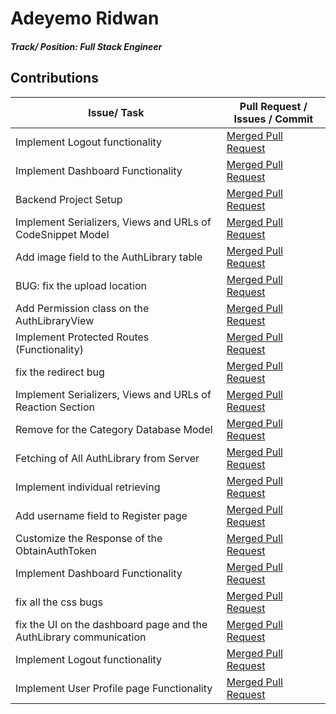 # Adeyemo Ridwan

##### Track/ Position: **Full Stack Engineer**

## Contributions

| Issue/ Task                                                | Pull Request / Issues / Commit                                                  |
| ---------------------------------------------------------- | ------------------------------------------------------------------------------- |
| Implement Logout functionality                             | [Merged Pull Request](https://github.com/zuri-training/AuthWiki_Team9/pull/140) |
| Implement Dashboard Functionality                          | [Merged Pull Request](https://github.com/zuri-training/AuthWiki_Team9/pull/124) |
| Backend Project Setup                                      | [Merged Pull Request](https://github.com/zuri-training/AuthWiki_Team9/pull/30)  |
| Implement Serializers, Views and URLs of CodeSnippet Model | [Merged Pull Request](https://github.com/zuri-training/AuthWiki_Team9/pull/79)  |
| Add image field to the AuthLibrary table                   | [Merged Pull Request](https://github.com/zuri-training/AuthWiki_Team9/pull/84)  |
| BUG: fix the upload location                               | [Merged Pull Request](https://github.com/zuri-training/AuthWiki_Team9/pull/85)  |
| Add Permission class on the AuthLibraryView                | [Merged Pull Request](https://github.com/zuri-training/AuthWiki_Team9/pull/95)  |
| Implement Protected Routes (Functionality)                 | [Merged Pull Request](https://github.com/zuri-training/AuthWiki_Team9/pull/108) |
| fix the redirect bug               | [Merged Pull Request](https://github.com/zuri-training/AuthWiki_Team9/pull/109) |
| Implement Serializers, Views and URLs of Reaction Section             | [Merged Pull Request](https://github.com/zuri-training/AuthWiki_Team9/pull/111) |
| Remove for the Category Database Model               | [Merged Pull Request](https://github.com/zuri-training/AuthWiki_Team9/pull/112) |
| Fetching of All AuthLibrary from Server               | [Merged Pull Request](https://github.com/zuri-training/AuthWiki_Team9/pull/113) |
| Implement individual retrieving           | [Merged Pull Request](https://github.com/zuri-training/AuthWiki_Team9/pull/116) |
| Add username field to Register page             | [Merged Pull Request](https://github.com/zuri-training/AuthWiki_Team9/pull/117) |
| Customize the Response of the ObtainAuthToken            | [Merged Pull Request](https://github.com/zuri-training/AuthWiki_Team9/pull/118) |
| Implement Dashboard Functionality             | [Merged Pull Request](https://github.com/zuri-training/AuthWiki_Team9/pull/124) |
| fix all the css bugs              | [Merged Pull Request](https://github.com/zuri-training/AuthWiki_Team9/pull/133) |
| fix the UI on the dashboard page and the AuthLibrary communication             | [Merged Pull Request](https://github.com/zuri-training/AuthWiki_Team9/pull/138) |
| Implement Logout functionality             | [Merged Pull Request](https://github.com/zuri-training/AuthWiki_Team9/pull/140) |
| Implement User Profile page Functionality              | [Merged Pull Request](https://github.com/zuri-training/AuthWiki_Team9/pull/141) |

